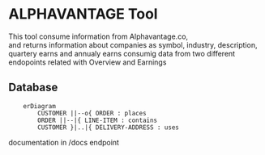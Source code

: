 # ALPHAVANTAGE Tool

This tool consume information from Alphavantage.co,  
and returns information about companies as 
symbol, industry, description, quartery earns and annualy earns
consumig data from two different endopoints related with Overview and Earnings

## Database 
```mermaid
    erDiagram
        CUSTOMER ||--o{ ORDER : places
        ORDER ||--|{ LINE-ITEM : contains
        CUSTOMER }|..|{ DELIVERY-ADDRESS : uses
```

documentation  in /docs endpoint 
